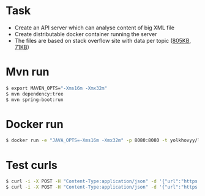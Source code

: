 
# Task

* Create an API server which can analyse content of big XML file
* Create distributable docker container running the server
* The files are based on stack overflow site with data per topic ([805KB](https://s3-eu-west-1.amazonaws.com/merapar-assessment/3dprinting-posts.xml), [71KB](https://s3-eu-west-1.amazonaws.com/merapar-assessment/arabic-posts.xml))


# Mvn run
```bash
$ export MAVEN_OPTS="-Xms16m -Xmx32m"
$ mvn dependency:tree
$ mvn spring-boot:run
```
# Docker run
```bash
$ docker run -e "JAVA_OPTS=-Xms16m -Xmx32m" -p 8080:8080 -t yolkhovyy/large-xml
```

# Test curls
```bash
$ curl -i -X POST -H "Content-Type:application/json" -d '{"url":"https://s3-eu-west-1.amazonaws.com/merapar-assessment/arabic-posts.xml"}' 'http://localhost:8080/analyze/'
$ curl -i -X POST -H "Content-Type:application/json" -d '{"url":"https://s3-eu-west-1.amazonaws.com/merapar-assessment/3dprinting-posts.xml"}' 'http://localhost:8080/analyze/'
```

